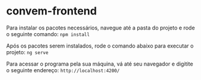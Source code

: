 # convem-frontend

Para instalar os pacotes necessários, navegue até a pasta do projeto e rode o seguinte comando:
`npm install`

Após os pacotes serem instalados, rode o comando abaixo para executar o projeto:
`ng serve`

Para acessar o programa pela sua máquina, vá até seu navegador e digitite o seguinte endereço:
`http://localhost:4200/`
